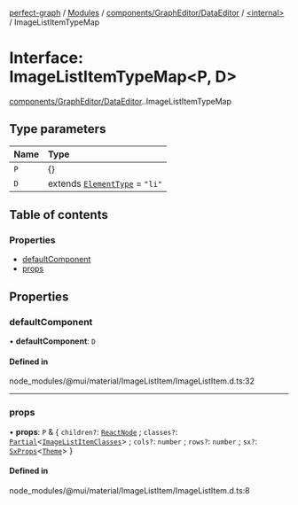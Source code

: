 [perfect-graph](../README.md) / [Modules](../modules.md) / [components/GraphEditor/DataEditor](../modules/components_GraphEditor_DataEditor.md) / [<internal\>](../modules/components_GraphEditor_DataEditor._internal_.md) / ImageListItemTypeMap

# Interface: ImageListItemTypeMap<P, D\>

[components/GraphEditor/DataEditor](../modules/components_GraphEditor_DataEditor.md).[<internal>](../modules/components_GraphEditor_DataEditor._internal_.md).ImageListItemTypeMap

## Type parameters

| Name | Type |
| :------ | :------ |
| `P` | {} |
| `D` | extends [`ElementType`](../modules/components_GraphEditor_DataEditor._internal_.md#elementtype) = ``"li"`` |

## Table of contents

### Properties

- [defaultComponent](components_GraphEditor_DataEditor._internal_.ImageListItemTypeMap.md#defaultcomponent)
- [props](components_GraphEditor_DataEditor._internal_.ImageListItemTypeMap.md#props)

## Properties

### defaultComponent

• **defaultComponent**: `D`

#### Defined in

node_modules/@mui/material/ImageListItem/ImageListItem.d.ts:32

___

### props

• **props**: `P` & { `children?`: [`ReactNode`](../modules/components_ClusterNodeContainer._internal_.md#reactnode) ; `classes?`: [`Partial`](../modules/components_ClusterNodeContainer._internal_.md#partial)<[`ImageListItemClasses`](components_GraphEditor_DataEditor._internal_.ImageListItemClasses.md)\> ; `cols?`: `number` ; `rows?`: `number` ; `sx?`: [`SxProps`](../modules/components_GraphEditor_DataEditor._internal_.md#sxprops)<[`Theme`](components_GraphEditor_DataEditor._internal_.Theme.md)\>  }

#### Defined in

node_modules/@mui/material/ImageListItem/ImageListItem.d.ts:8

